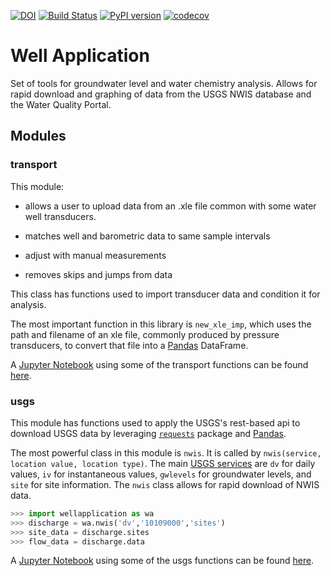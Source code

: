 [![DOI](https://zenodo.org/badge/48931715.svg)](https://zenodo.org/badge/latestdoi/48931715)
[![Build Status](https://travis-ci.org/inkenbrandt/WellApplication.svg?branch=master)](https://travis-ci.org/inkenbrandt/WellApplication)
[![PyPI version](https://badge.fury.io/py/WellApplication.svg)](https://badge.fury.io/py/WellApplication)
[![codecov](https://codecov.io/gh/inkenbrandt/WellApplication/branch/master/graph/badge.svg)](https://codecov.io/gh/inkenbrandt/WellApplication)

# Well Application

Set of tools for groundwater level and water chemistry analysis.  Allows for rapid download and graphing of data from the USGS NWIS database and the Water Quality Portal.


## Modules

### transport

This module:

* allows a user to upload data from an .xle file common with some water well transducers.

* matches well and barometric data to same sample intervals

* adjust with manual measurements

* removes skips and jumps from data

This class has functions used to import transducer data and condition it for analysis.

The most important function in this library is `new_xle_imp`, which uses the path and filename of an xle file, commonly produced by pressure transducers, to convert that file into a <a href=http://pandas.pydata.org/>Pandas</a> DataFrame.

A <a href=http://jupyter.org/> Jupyter Notebook</a> using some of the transport functions can be found <a href = http://nbviewer.jupyter.org/github/inkenbrandt/WellApplication/blob/master/docs/UMAR_WL_Data.ipynb>here</a>.

### usgs

This module has functions used to apply the USGS's rest-based api to download USGS data by leveraging <a href = http://docs.python-requests.org/en/master/>`requests`</a> package and <a href=http://pandas.pydata.org/>Pandas</a>.

The most powerful class in this module is `nwis`. It is called by `nwis(service, location value, location type)`.
The main <a href='https://waterservices.usgs.gov/rest/'>USGS services</a> are `dv` for daily values, `iv` for instantaneous values, `gwlevels` for groundwater levels, and `site` for site information.  The `nwis` class allows for rapid download of NWIS data.

```Python
>>> import wellapplication as wa
>>> discharge = wa.nwis('dv','10109000','sites')
>>> site_data = discharge.sites
>>> flow_data = discharge.data
```

A <a href=http://jupyter.org/> Jupyter Notebook</a> using some of the usgs functions can be found <a href=https://github.com/inkenbrandt/WellApplication/blob/master/docs/USGS_Interpolate.ipynb> here</a>.
